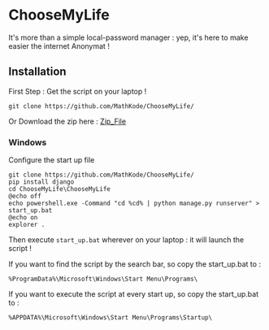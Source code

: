 # ChooseMyLife
It's more than a simple local-password manager : yep, it's here to make easier the internet Anonymat !

## Installation 

First Step : Get the script on your laptop !
```
git clone https://github.com/MathKode/ChooseMyLife/
```
Or Download the zip here : [Zip_File](https://github.com/MathKode/ChooseMyLife/archive/refs/heads/main.zip)


### Windows

Configure the start up file
```
git clone https://github.com/MathKode/ChooseMyLife/
pip install django
cd ChooseMyLife\ChooseMyLife
@echo off
echo powershell.exe -Command "cd %cd% | python manage.py runserver" > start_up.bat
@echo on
explorer .

```
Then execute ``start_up.bat`` wherever on your laptop : it will launch the script !

If you want to find the script by the search bar, so copy the start_up.bat to :
```
%ProgramData%\Microsoft\Windows\Start Menu\Programs\
```
If you want to execute the script at every start up, so copy the start_up.bat to :
```
%APPDATA%\Microsoft\Windows\Start Menu\Programs\Startup\
```
